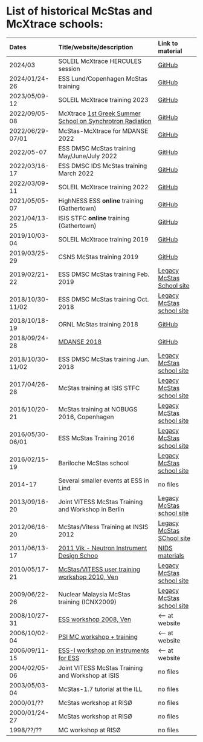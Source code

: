 # List of historical McStas and McXtrace schools:

| Dates  | Title/website/description  | Link to material |
|:----------|:----------|:----------|
| 2024/03    | SOLEIL McXtrace HERCULES session   | [GitHub](https://github.com/McStasMcXtrace/Schools/tree/master/2024/SOLEIL_Hercules_March_2024)  |
| 2024/01/24-26    | ESS Lund/Copenhagen McStas training   | [GitHub](https://github.com/McStasMcXtrace/Schools/tree/master/2024/ESS_Jan_2024)    |
| 2023/05/09-12 | SOLEIL McXtrace training 2023 | [GitHub](https://github.com/McStasMcXtrace/Schools/tree/master/2023/SOLEIL_May_2023) |
| 2022/09/05-08 | McXtrace [1st Greek Summer School on Synchrotron Radiation](http://xafslab.physics.auth.gr/srss22.html) | [GitHub](https://github.com/McStasMcXtrace/Schools/tree/master/2022/SRSS22_Sept_2022_McXtrace) |
| 2022/06/29-07/01 | McStas-McXtrace for MDANSE 2022 | [GitHub](https://github.com/McStasMcXtrace/Schools/tree/master/2022/MDANSE2022_McStas_McXtrace)|
| 2022/05-07   | ESS DMSC McStas training May/June/July 2022 | [GitHub](https://github.com/McStasMcXtrace/Schools/tree/master/2022/ESS_May_June_2022)|
| 2022/03/16-17   | ESS DMSC IDS McStas training March 2022 | [GitHub](https://github.com/McStasMcXtrace/Schools/tree/master/2022/ESS_March_2022_IDS_Scipp_McStas_intro)|
| 2022/03/09-11   | SOLEIL McXtrace training 2022 | [GitHub](https://github.com/McStasMcXtrace/Schools/tree/master/2022/SOLEIL_March_2022)|
| 2021/05/05-07    | HighNESS ESS **online** training (Gathertown)    | [GitHub](https://github.com/McStasMcXtrace/Schools/tree/master/2021/ESS_May_2021)|
| 2021/04/13-25    | ISIS STFC **online** training (Gathertown)    | [GitHub](https://github.com/McStasMcXtrace/Schools/tree/master/2021/ISIS_April_2021)|
| 2019/10/03-04   | SOLEIL McXtrace training 2019 | [GitHub](https://github.com/McStasMcXtrace/Schools/tree/master/2019/SOLEIL_December_2019)|
| 2019/03/25-29   | CSNS McStas training 2019 | [GitHub](https://github.com/McStasMcXtrace/Schools/tree/master/2019/CSNS_March_2019)|
| 2019/02/21-22   | ESS DMSC McStas training Feb. 2019 | [Legacy McStas School site](http://schools.mcstas.org/ESS_DMSC_Feb_2019) |
| 2018/10/30-11/02  | ESS DMSC McStas training Oct. 2018 |   [Legacy McStas school site](http://schools.mcstas.org/ESS_DMSC_Oct-Nov_2018/) |
| 2018/10/18-19    | ORNL McStas training 2018   | [GitHub](https://github.com/McStasMcXtrace/Schools/tree/master/2018/ORNL_October_2018)
| 2018/09/24-28    | [MDANSE 2018](https://mdanse2018.essworkshop.org)   | [GitHub](https://github.com/McStasMcXtrace/Schools/tree/master/2018/MDANSE_Tenerife_September_2018)
| 2018/10/30-11/02  | ESS DMSC McStas training Jun. 2018 |   [Legacy McStas school site](http://schools.mcstas.org/ESS_DMSC_June_2018/) |
| 2017/04/26-28    | McStas training at ISIS STFC | [Legacy McStas school site](http://schools.mcstas.org/April_2017_ISIS_STFC) |
| 2016/10/20-21       | McStas training at NOBUGS 2016, Copenhagen | [Legacy McStas school site](http://schools.mcstas.org/NOBUGS_2016/)|
| 2016/05/30-06/01 | ESS McStas Training 2016 | [Legacy McStas school site](http://schools.mcstas.org/ESS_May_2016/) |
| 2016/02/15-19 | Bariloche McStas school | [Legacy McStas school site](http://schools.mcstas.org/Bariloche_2016/) |
| 2014-17    | Several smaller events at ESS in Lind   | no files |
| 2013/09/16-20    | Joint VITESS McStas Training and Workshop in Berlin  | [Legacy McStas school site](https://2013.essworkshop.org)    |
| 2012/06/16-20    | McStas/Vitess Training at INSIS 2012 | [Legacy McStas SChool site](http://schools.mcstas.org/INSIS_2012_Frascati/)    |
| 2011/06/13-17    | [2011 Vik - Neutron Instrument Design Schoo](https://vik2011.essworkshop.org)   | [NIDS materials](https://vik2011.essworkshop.org/index/second-week-material.html)     |
| 2010/05/17-21    | [McStas/VITESS user training workshop 2010, Ven](https://ven2010.essworkshop.org)  | [Legacy McStas school site](http://schools.mcstas.org/McStas-Vitess-Backafallsbyn-Ven2010/)   |
| 2009/06/22-26    | Nuclear Malaysia McStas training (ICNX2009) | [Legacy McStas school site](http://schools.mcstas.org/McStas-Malaysia-Tutorial-2009/)    | 
| 2008/10/27-31    | [ESS workshop 2008, Ven](https://ven2008.essworkshop.org) | <-- at website     |
| 2006/10/02-04 | [PSI MC workshop + training](http://lns00.psi.ch/mcworkshop/)| <-- at website     |
| 2006/09/11-15 | [ESS-I workshop on instruments for ESS](https://rencurel2006.essworkshop.org) | <-- at website    |
| 2004/02/05-06 | Joint VITESS McStas Training and Workshop at ISIS | no files |
| 2003/05/03-04 | McStas-1.7 tutorial at the ILL | no files |
| 2000/01/??    | McStas workshop at RISØ | no files |
| 2000/01/24-27 | McStas workshop at RISØ | no files |
| 1998/??/??    | MC workshop at RISØ | no files |